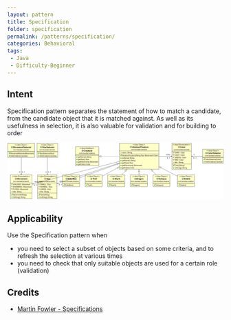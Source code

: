 ```yaml
---
layout: pattern
title: Specification
folder: specification
permalink: /patterns/specification/
categories: Behavioral
tags:
 - Java
 - Difficulty-Beginner
---
```


## Intent
Specification pattern separates the statement of how to match a
candidate, from the candidate object that it is matched against. As well as its
usefulness in selection, it is also valuable for validation and for building to
order

![alt text](./etc/specification.png "Specification")

## Applicability
Use the Specification pattern when

* you need to select a subset of objects based on some criteria, and to refresh the selection at various times
* you need to check that only suitable objects are used for a certain role (validation)

## Credits

* [Martin Fowler - Specifications](http://martinfowler.com/apsupp/spec.pdf)
